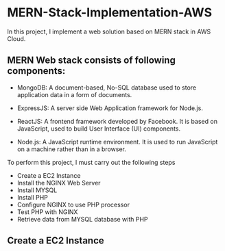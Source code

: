 # MERN-Stack-Implementation-AWS
In this project, I implement a web solution based on MERN stack in AWS Cloud.

## MERN Web stack consists of following components:

- MongoDB: A document-based, No-SQL database used to store application data in a form of documents.

- ExpressJS: A server side Web Application framework for Node.js.

- ReactJS: A frontend framework developed by Facebook. It is based on JavaScript, used to build User Interface (UI) components.

- Node.js: A JavaScript runtime environment. It is used to run JavaScript on a machine rather than in a browser.


To perform this project, I must carry out the following steps
- Create a EC2 Instance
- Install the NGINX Web Server
- Install MYSQL
- Install PHP
- Configure NGINX to use PHP processor
- Test PHP with NGINX
- Retrieve data from MYSQL database with PHP

## Create a EC2 Instance
